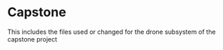 # Capstone

This includes the files used or changed for the drone subsystem of the capstone project
